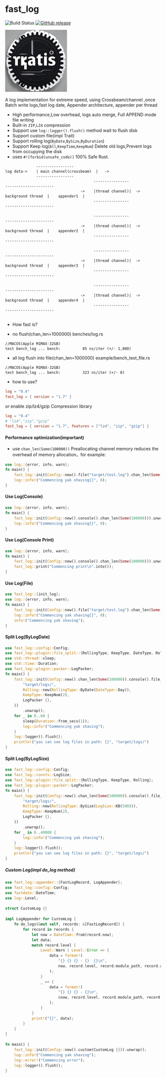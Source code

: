 # fast_log

![Build Status](https://api.travis-ci.com/rbatis/fast_log.svg?branch=master)
[![GitHub release](https://img.shields.io/github/v/release/rbatis/fast_log)](https://github.com/rbatis/fast_log/releases)

<img style="width: 200px;height: 200px;" width="200" height="200" src="https://github.com/rbatis/rbatis/blob/master/logo.png?raw=true" />

A log implementation for extreme speed, using Crossbeam/channel ,once Batch write logs,fast log date, Appender
architecture, appender per thread

* High performance,Low overhead, logs auto merge, Full APPEND mode file writing
* Built-in `ZIP`,`LZ4` compression
* Support use ```log::logger().flush()``` method wait to flush disk
* Support custom file(impl Trait)
* Support rolling log(`ByDate`,`BySize`,`ByDuration`)
* Support Keep log(`All`,`KeepTime`,`KeepNum`) Delete old logs,Prevent logs from occupying the disk
* uses `#![forbid(unsafe_code)]` 100% Safe Rust.

```
              -----------------
log data->    | main channel(crossbeam)  |   ->          
              ----------------- 
                                        ----------------                                    ----------------------
                                  ->    |thread channel)|  -> background thread  |    appender1  |
                                        ----------------                                    ----------------------

                                        ----------------                                    ----------------------
                                  ->    |thread channel)|  -> background thread  |    appender2  |
                                        ----------------                                    ----------------------

                                        ----------------                                    ----------------------
                                  ->    |thread channel)|  -> background thread  |    appender3  |
                                        ----------------                                    ----------------------

                                        ----------------                                    ----------------------
                                  ->    |thread channel)|  -> background thread  |    appender4  |
                                        ----------------                                    ----------------------


```

* How fast is?

* no flush(chan_len=1000000) benches/log.rs

```
//MACOS(Apple M1MAX-32GB)
test bench_log ... bench:          85 ns/iter (+/- 1,800)
```

* all log flush into file(chan_len=1000000) example/bench_test_file.rs

```
//MACOS(Apple M1MAX-32GB)
test bench_log ... bench:          323 ns/iter (+/- 0)
```

* how to use?

```toml
log = "0.4"
fast_log = { version = "1.7" }
```

or enable zip/lz4/gzip Compression library

```toml
log = "0.4"
# "lz4","zip","gzip"
fast_log = { version = "1.7", features = ["lz4", "zip", "gzip"] }
```

#### Performance optimization(important)

* use ```chan_len(Some(100000))``` Preallocating channel memory reduces the overhead of memory allocation，for example:

```rust
use log::{error, info, warn};
fn main() {
    fast_log::init(Config::new().file("target/test.log").chan_len(Some(100000))).unwrap();
    log::info!("Commencing yak shaving{}", 0);
}
```

#### Use Log(Console)

```rust
use log::{error, info, warn};
fn main() {
    fast_log::init(Config::new().console().chan_len(Some(100000))).unwrap();
    log::info!("Commencing yak shaving{}", 0);
}
```

#### Use Log(Console Print)

```rust
use log::{error, info, warn};
fn main() {
    fast_log::init(Config::new().console().chan_len(Some(100000))).unwrap();
    fast_log::print("Commencing print\n".into());
}
```

#### Use Log(File)

```rust
use fast_log::{init_log};
use log::{error, info, warn};
fn main() {
    fast_log::init(Config::new().file("target/test.log").chan_len(Some(100000))).unwrap();
    log::info!("Commencing yak shaving{}", 0);
    info!("Commencing yak shaving");
}
```

#### Split Log(ByLogDate)

```rust
use fast_log::config::Config;
use fast_log::plugin::file_split::{RollingType, KeepType, DateType, Rolling};
use std::thread::sleep;
use std::time::Duration;
use fast_log::plugin::packer::LogPacker;
fn main() {
    fast_log::init(Config::new().chan_len(Some(100000)).console().file_split(
        "target/logs/",
        Rolling::new(RollingType::ByDate(DateType::Day)),
        KeepType::KeepNum(2),
        LogPacker {},
    ))
        .unwrap();
    for _ in 0..60 {
        sleep(Duration::from_secs(1));
        log::info!("Commencing yak shaving");
    }
    log::logger().flush();
    println!("you can see log files in path: {}", "target/logs/")
}

```

#### Split Log(ByLogSize)

```rust
use fast_log::config::Config;
use fast_log::consts::LogSize;
use fast_log::plugin::file_split::{RollingType, KeepType, Rolling};
use fast_log::plugin::packer::LogPacker;
fn main() {
    fast_log::init(Config::new().chan_len(Some(100000)).console().file_split(
        "target/logs/",
        Rolling::new(RollingType::BySize(LogSize::KB(500))),
        KeepType::KeepNum(2),
        LogPacker {},
    ))
        .unwrap();
    for _ in 0..40000 {
        log::info!("Commencing yak shaving");
    }
    log::logger().flush();
    println!("you can see log files in path: {}", "target/logs/")
}

```

##### Custom Log(impl do_log method)

```rust
use fast_log::appender::{FastLogRecord, LogAppender};
use fast_log::config::Config;
use fastdate::DateTime;
use log::Level;

struct CustomLog {}

impl LogAppender for CustomLog {
    fn do_logs(&mut self, records: &[FastLogRecord]) {
        for record in records {
            let now = DateTime::from(record.now);
            let data;
            match record.level {
                Level::Warn | Level::Error => {
                    data = format!(
                        "{} {} {} - {}  {}\n",
                        now, record.level, record.module_path, record.args, record.formated
                    );
                }
                _ => {
                    data = format!(
                        "{} {} {} - {}\n",
                        &now, record.level, record.module_path, record.args
                    );
                }
            }
            print!("{}", data);
        }
    }
}

fn main() {
    fast_log::init(Config::new().custom(CustomLog {})).unwrap();
    log::info!("Commencing yak shaving");
    log::error!("Commencing error");
    log::logger().flush();
}

```
